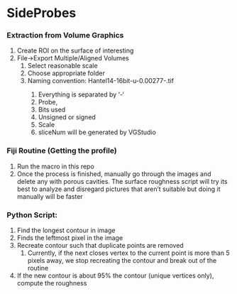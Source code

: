 # SideProbes

### Extraction from Volume Graphics
1.	Create ROI on the surface of interesting
2.	File->Export Multiple/Aligned Volumes
    1.	Select reasonable scale 
    1.	Choose appropriate folder 
    1.	Naming convention: Hantel14-16bit-u-0.00277-<sliceNum>.tif
        1.	Everything is separated by ‘-‘
        1.	Probe,
        2.	Bits used
        3.	Unsigned or signed 
        4.	Scale
        5.	sliceNum will be generated by VGStudio

### Fiji Routine (Getting the profile)
1.	Run the macro in this repo
2.	Once the process is finished, manually go through the images and delete any with porous cavities. The surface roughness script will try its best to analyze and disregard pictures that aren’t suitable but doing it manually will be faster


### Python Script:
1.	Find the longest contour in image
2.	Finds the leftmost pixel in the image 
3.	Recreate contour such that duplicate points are removed 
    1.	Currently, if the next closes vertex to the current point is more than 5 pixels away, we stop recreating the contour and break out of the routine 
4.	If the new contour is about 95% the contour (unique vertices only), compute the roughness 
